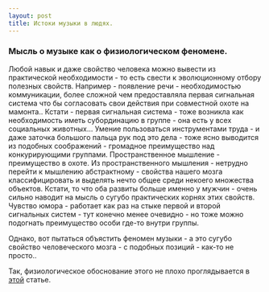 ```yaml
---
layout: post
title: Истоки музыки в людях.
---
```



### Мысль о музыке как о физиологическом феномене.

Любой навык и даже свойство человека можно вывести из практической необходимости - то есть свести к эволюционному отбору полезных свойств. Например - появление речи - необходимостью коммуникации, более сложной чем предоставляла первая сигнальная система что бы согласовать свои действия при совместной охоте на мамонта.. Кстати - первая сигнальная система - тоже возникла как необходимость иметь субординацию в группе - она есть у всех социальных животных... Умение пользоваться инструментами труда - и даже заточка большого пальца рук под это дела - тоже ясно выводится из подобных соображений - громадное преимущество над конкурирующими группами. Пространственное мышление - преимущество в охоте. Из пространственного мышления - нетрудно перейти к мышлению абстрактному - свойства нашего мозга классифицировать и выделять нечто общее среди некоего множества объектов. Кстати, то что оба развиты больше именно у мужчин - очень сильно наводит на мысль о сугубо практических корнях этих свойств. Чувство юмора - работает как раз на стыке первой и второй сигнальных систем - тут конечно менее очевидно - но тоже можно подогнать преимущество особи где-то внутри группы.


Однако, вот пытаться объястить феномен музыки - а это сугубо свойство человеческого мозга - с подобных позиций - как-то не просто..


Так, физиологическое обоснование этого не плохо проглядывается в [этой](https://geektimes.ru/post/280562/) статье.

